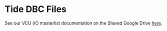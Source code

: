 # Tide DBC Files
See our VCU I/O masterlist documentation on the Shared Google Drive [here](https://docs.google.com/spreadsheets/d/1l9ZZ65pS-U9dvQTbAR1eJ-93yGe8JyaLVBbAq_j7IOM/edit#gid=1449336588).
